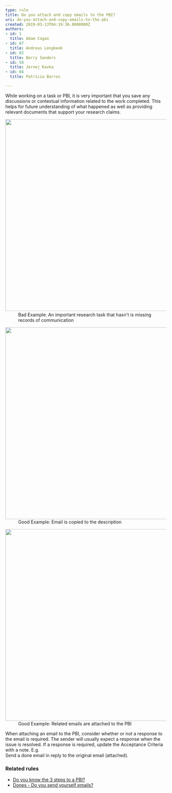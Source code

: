 ```yaml
---
type: rule
title: Do you attach and copy emails to the PBI?
uri: do-you-attach-and-copy-emails-to-the-pbi
created: 2019-03-13T04:19:36.0000000Z
authors:
- id: 1
  title: Adam Cogan
- id: 87
  title: Andreas Lengkeek
- id: 82
  title: Barry Sanders
- id: 58
  title: Jernej Kavka
- id: 84
  title: Patricia Barros

---
```




<span class='intro'> <p class="ssw15-rteElement-P">​​While working on a task or PBI, it is very important that&#160;you save any discussions or contextual information related to the work completed. This helps for future understanding of​&#160;what happened as well as providing relevant documents that support your research claims.<br></p> </span>

<dl class="badImage"><dt><img src="/SiteAssets/do-you-attach-emails-to-the-pbi/no-email-attached.png" alt="" style="width&#58;600px;" />​</dt><dd>​​​Bad Example&#58; An important research task that hasn't is missing records of communication</dd></dl><dl class="goodImage"><dt><img src="/SiteAssets/do-you-attach-emails-to-the-pbi/email-in-the-description.png" alt="" style="width&#58;600px;" /></dt><dd>​Good Example&#58; Email is copied to the description<br></dd></dl><dl class="goodImage"><dt><img src="/SiteAssets/do-you-attach-emails-to-the-pbi/email-attached-to-the-pbi.png" alt="" style="width&#58;600px;" /></dt><dd>​Good Example&#58; Related emails are attached to the PBI</dd></dl><p>When attaching an email to the PBI, consider whether or not a response to the email is required. The sender will usually expect a response when the issue is resolved.
If a response is required, update the Acceptance Criteria with a&#160;note. E.g.​&#160;<br>Send a done email in reply to the original email (attached).​<br></p><h3 class="ssw15-rteElement-H3">Related rules​<br></h3><ul><li><a href="/_layouts/15/FIXUPREDIRECT.ASPX?WebId=3dfc0e07-e23a-4cbb-aac2-e778b71166a2&amp;TermSetId=07da3ddf-0924-4cd2-a6d4-a4809ae20160&amp;TermId=2c4dfc14-8084-4277-ae5e-7f5f692e4065">Do you know the 3 steps to a PBI?</a><br></li><li><a href="/_layouts/15/FIXUPREDIRECT.ASPX?WebId=3dfc0e07-e23a-4cbb-aac2-e778b71166a2&amp;TermSetId=07da3ddf-0924-4cd2-a6d4-a4809ae20160&amp;TermId=5c16d531-007d-49ef-8acc-b26596e13e84">Dones - Do you send yourself emails?​</a><br></li></ul>


